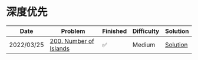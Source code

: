 # 深度优先
| Date       | Problem                                                                    | Finished | Difficulty | Solution                              |
|------------|----------------------------------------------------------------------------|----------|------------|---------------------------------------|
| 2022/03/25 | [200. Number of Islands](https://leetcode.com/problems/number-of-islands/) | ✅        | Medium     | [Solution](./src/dfs/NumIslands.java) |
